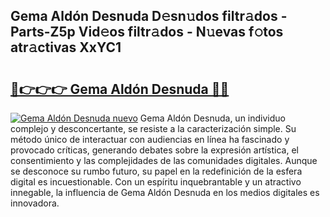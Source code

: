 ## Gema Aldón Desnuda D𝚎sn𝚞dos filtr𝚊dos - Parts-Z5p Vid𝚎os filtr𝚊dos - N𝚞evas f𝚘tos atr𝚊ctivas XxYC1

# <h2><a href="http://mb30r8.tromn.icu/?c=Gema+Ald%c3%b3n+Desnuda">🔗👉👉👉 Gema Aldón Desnuda 🔗🔗</a></h2>

[![Gema Aldón Desnuda nuevo](https://i.imgur.com/pEAQMta.gif)](http://mb30r8.tromn.icu/?c=Gema+Ald%c3%b3n+Desnuda)
Gema Aldón Desnuda, un individuo complejo y desconcertante, se resiste a la caracterización simple. Su método único de interactuar con audiencias en línea ha fascinado y provocado críticas, generando debates sobre la expresión artística, el consentimiento y las complejidades de las comunidades digitales. Aunque se desconoce su rumbo futuro, su papel en la redefinición de la esfera digital es incuestionable. Con un espíritu inquebrantable y un atractivo innegable, la influencia de Gema Aldón Desnuda en los medios digitales es innovadora.
